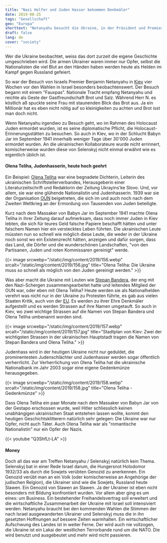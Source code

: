 ```yaml
---
title: "Nazi Helfer und Juden Hasser bekommen Denkmäler"
date: 2019-08-25
tags: "Gesellschaft"
geo: "Europa"
shorttext: "Netanyahu besucht die Ukraine, in der Präsident und Premier jüdischen Glauben sind. Den Holocaust schreiben sie nur anderen zu."
draft: false
lang: de
cover: "society"
---
```


Wer die Ukraine beobachtet, weiss das dort zurzeit die eigene Geschichte umgeschrieben wird. Die armen Ukrainer waren immer nur Opfer, selbst die Nationalisten die viel Blut an den Händen haben werden heute als Helden im Kampf gegen Russland gefeiert. 

So war der Besuch von Israels Premier Benjamin Netanyahu in [Kiev](https://www.ynetnews.com/articles/0,7340,L-5571794,00.html "Ukrainains irate as Sara Netanyahu throws bread on floor during Kiev welcome") vier Wochen vor den Wahlen in Israel besonders beobachtenswert. Der Besuch begann mit einem "Fauxpas". Nationale Tracht empfang Netanyahu und reichte als Geste der Gastfreundschaft Brot und Salz. Während Herr N. es köstlich aß spuckte seine Frau mit staunenden Blick das Brot aus. Ja ein Millionär hat es eben nicht nötig auf so kleinigkeiten zu achten und Brot isst man doch nicht. 

Wenn Netanyahu irgendwo zu Besuch geht, wo im Rahmen des Holocaust Juden ermordet wurden, ist es seine diplomatische Pflicht, die Holocaust-Erinnerungsstätten zu besuchen. So auch in Kiev, wo in der Schlucht Babyn Jar im September 1941 innerhalb weniger Tage über 30'000 Juden ermordet wurden. An die ukrainischen Kollaborateure wurde nicht errinnert, komischerweise wurden diese von Selenskyj nicht einmal erwähnt wie es eigentlich üblich ist. 

#### Olena Teliha, Judenhasserin, heute hoch geehrt

Ein Beispiel: [Olena Teliha](https://de.wikipedia.org/wiki/Olena_Teliha "Olena Teliha") war eine begnadete Dichterin, Leiterin des ukrainischen Schriftstellerverbandes, Herausgeberin einer Literaturzeitschrift und Redaktorin der Zeitung Ukrayins'ke Slovo. Und, vor allem, sie war eine glühende Nationalistin und Judenhasserin. 1939 war sie der Organisation [OUN](http://www.encyclopediaofukraine.com/display.asp?AddButton=pages\O\R\OrganizationofUkrainianNationalists.htm "Organization of Ukrainian Nationalists") beigetreten, die sich im und auch noch nach dem Zweiten Weltkrieg an der Ermordung von Tausenden von Juden beteiligte.

Kurz nach dem Massaker von Babyn Jar im September 1941 machte Olena Teliha in ihrer Zeitung darauf aufmerksam, dass noch immer Juden in Kiev lebten, die sich für teures Geld falsche Papiere beschafft hätten und unter falschem Namen hier ein verstecktes Leben führten. Die ukrainischen Leute müssten nun so schnell wie möglich diese Leute, die weder in der Ukraine noch sonst wo ein Existenzrecht hätten, anzeigen und dafür sorgen, dass das Land, die Dörfer und die wunderschönen Landschaften, "von den Partisanen, Juden und roten Kommissaren gereinigt" werde.

{{< image srcwebp="/static/img/content/2019/156.webp" srcalt="/static/img/content/2019/156.jpg" title="Olena Teliha: Die Ukraine muss so schnell als möglich von den Juden gereinigt werden." >}}

Was aber macht die Ukraine mit Leuten wie [Stepan Bandera](https://de.wikipedia.org/wiki/Stepan_Bandera "Stepan Bandera"), der eng mit den Nazi-Schergen zusammengearbeitet hatte und leitendes Mitglied der OUN war, oder eben mit Olena Teliha? Heute werden sie als Nationalhelden verehrt was nicht nur in der Ukraine zu Protesten führte, es gab aus vielen Staaten Kritik, auch von der [EU](http://www.europarl.europa.eu/sides/getDoc.do?pubRef=-//EP//TEXT+MOTION+P7-RC-2010-0116+0+DOC+XML+V0//DE "GEMEINSAMER ENTSCHLIESSUNGSANTRAG"). Es werden zu ihrer Ehre Denkmäler aufgestellt und es werden Strassen auf ihre Namen umgetauft. So auch in Kiev, wo zwei wichtige Strassen auf die Namen von Stepan Bandera und Olena Teliha umbenannt worden sind.

{{< image srcwebp="/static/img/content/2019/157.webp" srcalt="/static/img/content/2019/157.jpg" title="Stadtplan von Kiev: Zwei der wichtigsten Strassen in der ukrainischen Hauptstadt tragen die Namen von Stepan Bandera und Olena Teliha." >}}

Judenhass wird in der heutigen Ukraine nicht nur geduldet, die prominentesten Judenschlächter und Judenhasser werden sogar öffentlich verherrlicht. Zur Verherrlichung von Olena Teliha hat die ukrainische Nationalbank im Jahr 2003 sogar eine eigene Gedenkmünze herausgegeben.

{{< image srcwebp="/static/img/content/2019/158.webp" srcalt="/static/img/content/2019/158.jpg" title="Olena Teliha - Gedenkmünze" >}}

Dass Olena Teliha ein paar Monate nach dem Massaker von Babyn Jar von der Gestapo erschossen wurde, weil Hitler schliesslich keinen unabhängigen ukrainischen Staat entstehen lassen wollte, kommt den heutigen Geschichtsklitterern natürlich sehr gelegen: Die Ukraine war nur Opfer, nicht auch Täter. Auch Olena Teliha war als "romantische Nationalistin" nur ein Opfer der Nazis.

{{< youtube "Q3ShfLt-LA" >}}

#### Money

Doch all das war am Treffen Netanyahu / Selenskyj natürlich kein Thema. Selenskyj bat in einer Rede Israel darum, die Hungersnot Holodomor 1932/33 als durch die Sowjets verübten Genozid zu anerkennen. Ein Genozid verübt man an ein Volk (oder komischerweise an Angehörige der judischen Relgion), die Ukrainer sind wie die Sowjets, Russland heute Slawen. Ein Genozid von Slawen an Slawen. Ja der Ukrainer ist eben nicht besonders mit Bildung konfrontiert wurden. Vor allem aber ging es um eines: um Business. Ein bestehender Freihandelsvertrag soll erweitert und die wirtschaftliche Zusammenarbeit der Ukraine mit Israel soll intensiviert werden. Netanyahu braucht bei den kommenden Wahlen die Stimmen der nach Israel ausgewanderten Ukrainer und Selenskyj muss die in ihn gesetzten Hoffnungen auf bessere Zeiten warmhalten. Ein wirtschaftlicher Aufschwung des Landes ist in weiter Ferne. Der wird auch nie vollzogen, die Ukraine ist ein Lakai der westlichen Terrorbande rund um die NATO. Die wird benutzt und ausgebeutet und mehr wird nicht passieren.  
